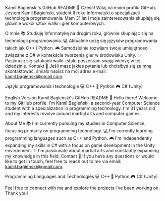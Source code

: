 Kamil Bagieński's GitHub README
👋 Cześć! Witaj na moim profilu GitHub. Jestem Kamil Bagieński, student II roku Informatyki o specjalizacji technologia programowania. Mam 31 lat i moje zainteresowania skupiają się głównie wokół sztuk walki i gier komputerowych.

O mnie
📚 Studiuję Informatykę na drugim roku, głównie skupiając się na technologii programowania.
💻 Aktualnie uczę się języków programowania takich jak C++ i Python.
🎮 Samodzielnie rozwijam swoje umiejętności związane z C# w kontekście tworzenia gier w środowisku Unity.
✨ Pasjonuję się sztukami walki i stale poszerzam swoją wiedzę w tej dziedzinie.
Kontakt
📧 Jeśli masz jakieś pytania lub chciałbyś się ze mną skontaktować, śmiało napisz na mój adres e-mail: kamil.bagienski@gmail.com.

Języki programowania i technologie
💻 C++
🐍 Python
🎮 C# (Unity)


English Version
Kamil Bagieński's GitHub README
👋 Hello there! Welcome to my GitHub profile. I'm Kamil Bagieński, a second-year Computer Science student with a specialization in programming technology. I'm 31 years old and my interests revolve around martial arts and computer games.

About Me
📚 I'm currently pursuing my studies in Computer Science, focusing primarily on programming technology.
💻 I'm currently learning programming languages such as C++ and Python.
🎮 I'm independently expanding my skills in C# with a focus on game development in the Unity environment.
✨ I'm passionate about martial arts and constantly expanding my knowledge in this field.
Contact
📧 If you have any questions or would like to get in touch, feel free to reach out to me via email: kamil.bagienski@gmail.com.

Programming Languages and Technologies
💻 C++
🐍 Python
🎮 C# (Unity)


Feel free to connect with me and explore the projects I've been working on. Thank you!
